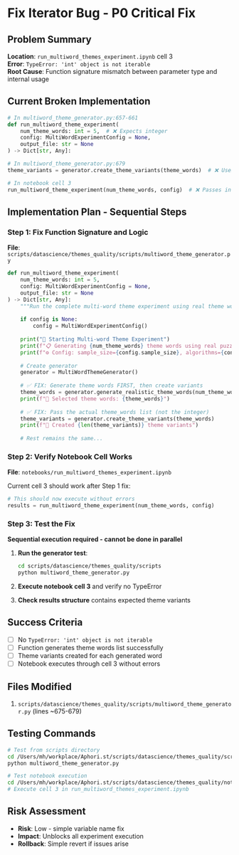 # Fix Iterator Bug - P0 Critical Fix

## Problem Summary
**Location**: `run_multiword_themes_experiment.ipynb` cell 3  
**Error**: `TypeError: 'int' object is not iterable`  
**Root Cause**: Function signature mismatch between parameter type and internal usage

## Current Broken Implementation

```python
# In multiword_theme_generator.py:657-661
def run_multiword_theme_experiment(
    num_theme_words: int = 5,  # ❌ Expects integer
    config: MultiWordExperimentConfig = None,
    output_file: str = None
) -> Dict[str, Any]:
```

```python
# In multiword_theme_generator.py:679
theme_variants = generator.create_theme_variants(theme_words)  # ❌ Uses theme_words (undefined)
```

```python
# In notebook cell 3
run_multiword_theme_experiment(num_theme_words, config)  # ❌ Passes integer
```

## Implementation Plan - Sequential Steps

### Step 1: Fix Function Signature and Logic
**File**: `scripts/datascience/themes_quality/scripts/multiword_theme_generator.py`

```python
def run_multiword_theme_experiment(
    num_theme_words: int = 5,
    config: MultiWordExperimentConfig = None,
    output_file: str = None
) -> Dict[str, Any]:
    """Run the complete multi-word theme experiment using real theme word selection"""
    
    if config is None:
        config = MultiWordExperimentConfig()
    
    print("🧪 Starting Multi-word Theme Experiment")
    print(f"📋 Generating {num_theme_words} theme words using real puzzle generation system")
    print(f"⚙️ Config: sample_size={config.sample_size}, algorithms={config.algorithms}")
    
    # Create generator
    generator = MultiWordThemeGenerator()
    
    # ✅ FIX: Generate theme words FIRST, then create variants
    theme_words = generator.generate_realistic_theme_words(num_theme_words)
    print(f"🎯 Selected theme words: {theme_words}")
    
    # ✅ FIX: Pass the actual theme_words list (not the integer)
    theme_variants = generator.create_theme_variants(theme_words)
    print(f"📝 Created {len(theme_variants)} theme variants")
    
    # Rest remains the same...
```

### Step 2: Verify Notebook Cell Works
**File**: `notebooks/run_multiword_themes_experiment.ipynb`

Current cell 3 should work after Step 1 fix:
```python
# This should now execute without errors
results = run_multiword_theme_experiment(num_theme_words, config)
```

### Step 3: Test the Fix
**Sequential execution required - cannot be done in parallel**

1. **Run the generator test**:
   ```bash
   cd scripts/datascience/themes_quality/scripts
   python multiword_theme_generator.py
   ```

2. **Execute notebook cell 3** and verify no TypeError

3. **Check results structure** contains expected theme variants

## Success Criteria

- [ ] No `TypeError: 'int' object is not iterable` 
- [ ] Function generates theme words list successfully
- [ ] Theme variants created for each generated word
- [ ] Notebook executes through cell 3 without errors

## Files Modified

1. `scripts/datascience/themes_quality/scripts/multiword_theme_generator.py` (lines ~675-679)

## Testing Commands

```bash
# Test from scripts directory
cd /Users/mh/workplace/Aphori.st/scripts/datascience/themes_quality/scripts
python multiword_theme_generator.py

# Test notebook execution
cd /Users/mh/workplace/Aphori.st/scripts/datascience/themes_quality/notebooks
# Execute cell 3 in run_multiword_themes_experiment.ipynb
```

## Risk Assessment
- **Risk**: Low - simple variable name fix
- **Impact**: Unblocks all experiment execution
- **Rollback**: Simple revert if issues arise